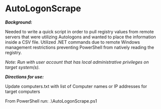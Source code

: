 # AutoLogonScrape

***Background:***

Needed to write a quick script in order to pull registry values from remote servers that were utilizing Autologons and wanted to place the information inside a CSV file. Utilized .NET commands due to remote Windows management restrictions preventing PowerShell from natively reading the registry.

*Note: Run with user account that has local administrative privileges on target system(s).*



***Directions for use:***

Update computers.txt with list of Computer names or IP addresses for target computers

From PowerShell run: .\AutoLogonScrape.ps1
